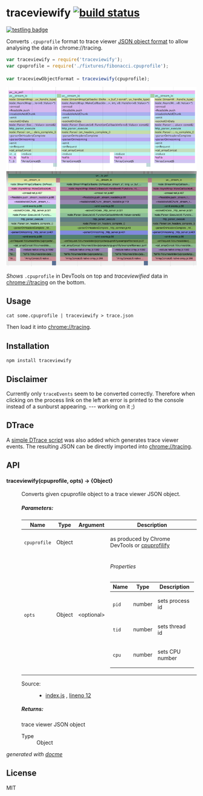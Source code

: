 # traceviewify [![build status](https://secure.travis-ci.org/thlorenz/traceviewify.png)](http://travis-ci.org/thlorenz/traceviewify)

[![testling badge](https://ci.testling.com/thlorenz/traceviewify.png)](https://ci.testling.com/thlorenz/traceviewify)

Converts `.cpuprofile` format to trace viewer [JSON object
format](https://docs.google.com/document/d/1CvAClvFfyA5R-PhYUmn5OOQtYMH4h6I0nSsKchNAySU/edit#heading=h.q8di1j2nawlp) to allow analysing the data in chrome://tracing.

```js
var traceviewify = require('traceviewify');
var cpuprofile = require('./fixtures/fibonacci.cpuprofile');

var traceviewObjectFormat = traceviewify(cpuprofile); 
```

![screenshot](assets/screenshot.png)

*Shows* `.cpuprofile` in DevTools on top and *traceviewified* data in [chrome://tracing](chrome://tracing) on the
bottom.

## Usage

```
cat some.cpuprofile | traceviewify > trace.json
```

Then load it into [chrome://tracing](chrome://tracing).

## Installation

    npm install traceviewify

## Disclaimer

Currently only `traceEvents` seem to be converted correctly. Therefore when clicking on the process link on the left an
error is printed to the console instead of a sunburst appearing. --- working on it ;)

## DTrace

A [simple DTrace script](https://github.com/thlorenz/traceviewify/blob/master/tools/trace_entry_return.d) was also added
which generates trace viewer events. The resulting JSON can be directly imported into
[chrome://tracing](chrome://tracing).

## API


<!-- START docme generated API please keep comment here to allow auto update -->
<!-- DON'T EDIT THIS SECTION, INSTEAD RE-RUN docme TO UPDATE -->

<div>
<div class="jsdoc-githubify">
<section>
<article>
<div class="container-overview">
<dl class="details">
</dl>
</div>
<dl>
<dt>
<h4 class="name" id="traceviewify"><span class="type-signature"></span>traceviewify<span class="signature">(cpuprofile, <span class="optional">opts</span>)</span><span class="type-signature"> &rarr; {Object}</span></h4>
</dt>
<dd>
<div class="description">
<p>Converts given cpuprofile object to a trace viewer JSON object.</p>
</div>
<h5>Parameters:</h5>
<table class="params">
<thead>
<tr>
<th>Name</th>
<th>Type</th>
<th>Argument</th>
<th class="last">Description</th>
</tr>
</thead>
<tbody>
<tr>
<td class="name"><code>cpuprofile</code></td>
<td class="type">
<span class="param-type">Object</span>
</td>
<td class="attributes">
</td>
<td class="description last"><p>as produced by Chrome DevTools or <a href="https://github.com/thlorenz/cpuprofilify">cpuprofilify</a></p></td>
</tr>
<tr>
<td class="name"><code>opts</code></td>
<td class="type">
<span class="param-type">Object</span>
</td>
<td class="attributes">
&lt;optional><br>
</td>
<td class="description last">
<h6>Properties</h6>
<table class="params">
<thead>
<tr>
<th>Name</th>
<th>Type</th>
<th class="last">Description</th>
</tr>
</thead>
<tbody>
<tr>
<td class="name"><code>pid</code></td>
<td class="type">
<span class="param-type">number</span>
</td>
<td class="description last"><p>sets process id</p></td>
</tr>
<tr>
<td class="name"><code>tid</code></td>
<td class="type">
<span class="param-type">number</span>
</td>
<td class="description last"><p>sets thread id</p></td>
</tr>
<tr>
<td class="name"><code>cpu</code></td>
<td class="type">
<span class="param-type">number</span>
</td>
<td class="description last"><p>sets CPU number</p></td>
</tr>
</tbody>
</table>
</td>
</tr>
</tbody>
</table>
<dl class="details">
<dt class="tag-source">Source:</dt>
<dd class="tag-source"><ul class="dummy">
<li>
<a href="https://github.com/thlorenz/traceviewify/blob/master/index.js">index.js</a>
<span>, </span>
<a href="https://github.com/thlorenz/traceviewify/blob/master/index.js#L12">lineno 12</a>
</li>
</ul></dd>
</dl>
<h5>Returns:</h5>
<div class="param-desc">
<p>trace viewer JSON object</p>
</div>
<dl>
<dt>
Type
</dt>
<dd>
<span class="param-type">Object</span>
</dd>
</dl>
</dd>
</dl>
</article>
</section>
</div>

*generated with [docme](https://github.com/thlorenz/docme)*
</div>
<!-- END docme generated API please keep comment here to allow auto update -->

## License

MIT
